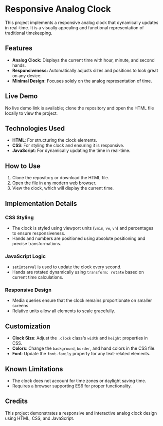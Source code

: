 # Responsive Analog Clock

This project implements a responsive analog clock that dynamically updates in real-time. It is a visually appealing and functional representation of traditional timekeeping.

## Features

- **Analog Clock:** Displays the current time with hour, minute, and second hands.
- **Responsiveness:** Automatically adjusts sizes and positions to look great on any device.
- **Minimal Design:** Focuses solely on the analog representation of time.

## Live Demo

No live demo link is available; clone the repository and open the HTML file locally to view the project.

## Technologies Used

- **HTML**: For structuring the clock elements.
- **CSS**: For styling the clock and ensuring it is responsive.
- **JavaScript**: For dynamically updating the time in real-time.

## How to Use

1. Clone the repository or download the HTML file.
2. Open the file in any modern web browser.
3. View the clock, which will display the current time.

## Implementation Details

### CSS Styling

- The clock is styled using viewport units (`vmin`, `vw`, `vh`) and percentages to ensure responsiveness.
- Hands and numbers are positioned using absolute positioning and precise transformations.

### JavaScript Logic

- `setInterval` is used to update the clock every second.
- Hands are rotated dynamically using `transform: rotate` based on current time calculations.

### Responsive Design

- Media queries ensure that the clock remains proportionate on smaller screens.
- Relative units allow all elements to scale gracefully.

## Customization

- **Clock Size**: Adjust the `.clock` class's `width` and `height` properties in CSS.
- **Colors**: Change the `background`, `border`, and hand colors in the CSS file.
- **Font**: Update the `font-family` property for any text-related elements.

## Known Limitations

- The clock does not account for time zones or daylight saving time.
- Requires a browser supporting ES6 for proper functionality.

## Credits

This project demonstrates a responsive and interactive analog clock design using HTML, CSS, and JavaScript.
